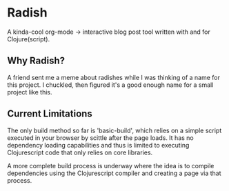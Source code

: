 # Radish
A kinda-cool org-mode -> interactive blog post tool written with and for Clojure(script).

## Why Radish?
A friend sent me a meme about radishes while I was thinking of a name for this project. I chuckled, then figured it's a good enough name for a small project like this.

## Current Limitations
The only build method so far is 'basic-build', which relies on a simple script executed in your browser by scittle after the page loads. It has no dependency loading capabilities and thus is limited to executing Clojurescript code that only relies on core libraries.

A more complete build process is underway where the idea is to compile dependencies using the Clojurescript compiler and creating a page via that process.

